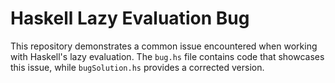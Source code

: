 # Haskell Lazy Evaluation Bug
This repository demonstrates a common issue encountered when working with Haskell's lazy evaluation.  The `bug.hs` file contains code that showcases this issue, while `bugSolution.hs` provides a corrected version.